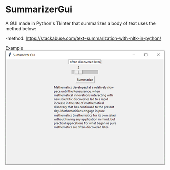 # SummarizerGui

A GUI made in Python's Tkinter that summarizes a body of text uses the method below:

-method: https://stackabuse.com/text-summarization-with-nltk-in-python/

Example
![](summarizerGui_screenshot.png)
